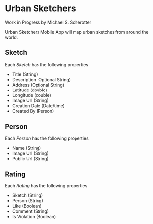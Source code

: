 # Urban Sketchers
Work in Progress by Michael S. Scherotter

Urban Sketchers Mobile App will map urban sketches from around the world.

## Sketch
Each *Sketch* has the following properties
* Title (String)
* Description (Optional String)
* Address (Optional String)
* Latitude (double)
* Longitude (double)
* Image Url (String)
* Creation Date (Date/time)
* Created By (Person)

## Person
Each *Person* has the following properties
* Name (String)
* Image Url (String)
* Public Url (String)

## Rating
Each *Rating* has the following properties
* Sketch (String)
* Person (String)
* Like (Boolean)
* Comment (String)
* Is Violation (Boolean)